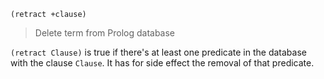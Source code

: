 ```
(retract +clause)
```

> Delete term from Prolog database

`(retract Clause)` is true if there's at least one predicate in the database with the clause `Clause`. It has for side effect the removal of that predicate.

